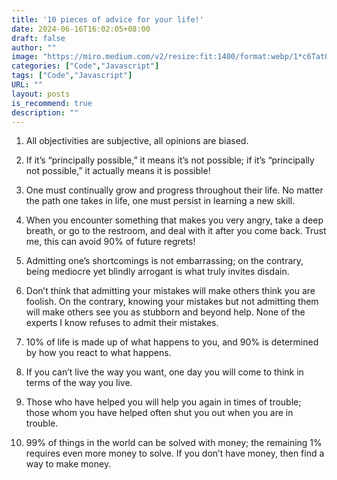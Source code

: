 ```yaml
---
title: '10 pieces of advice for your life!'
date: 2024-06-16T16:02:05+08:00
draft: false
author: ""
image: "https://miro.medium.com/v2/resize:fit:1400/format:webp/1*c6TatOnzGBvojQ7nEuuasA.jpeg"
categories: ["Code","Javascript"]
tags: ["Code","Javascript"]
URL: ""
layout: posts
is_recommend: true
description: ""
---
```


1. All objectivities are subjective, all opinions are biased.

2. If it’s “principally possible,” it means it’s not possible; if it’s “principally not possible,” it actually means it is possible!

3. One must continually grow and progress throughout their life. No matter the path one takes in life, one must persist in learning a new skill.

4. When you encounter something that makes you very angry, take a deep breath, or go to the restroom, and deal with it after you come back. Trust me, this can avoid 90% of future regrets!

5. Admitting one’s shortcomings is not embarrassing; on the contrary, being mediocre yet blindly arrogant is what truly invites disdain.
6. Don’t think that admitting your mistakes will make others think you are foolish. On the contrary, knowing your mistakes but not admitting them will make others see you as stubborn and beyond help. None of the experts I know refuses to admit their mistakes.

7. 10% of life is made up of what happens to you, and 90% is determined by how you react to what happens.

8. If you can’t live the way you want, one day you will come to think in terms of the way you live.

9. Those who have helped you will help you again in times of trouble; those whom you have helped often shut you out when you are in trouble.

10. 99% of things in the world can be solved with money; the remaining 1% requires even more money to solve. If you don’t have money, then find a way to make money.
